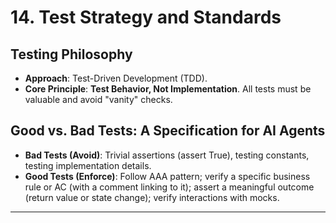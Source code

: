 # **14\. Test Strategy and Standards**

## **Testing Philosophy**

* **Approach**: Test-Driven Development (TDD).  
* **Core Principle**: **Test Behavior, Not Implementation**. All tests must be valuable and avoid "vanity" checks.

## **Good vs. Bad Tests: A Specification for AI Agents**

* **Bad Tests (Avoid)**: Trivial assertions (assert True), testing constants, testing implementation details.  
* **Good Tests (Enforce)**: Follow AAA pattern; verify a specific business rule or AC (with a comment linking to it); assert a meaningful outcome (return value or state change); verify interactions with mocks.

---

